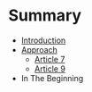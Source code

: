 # Summary

* [Introduction](README.md)
* [Approach](approach.md)
   * [Article 7](article_7.md)
   * [Article 9](article_9.md)
* In The Beginning

